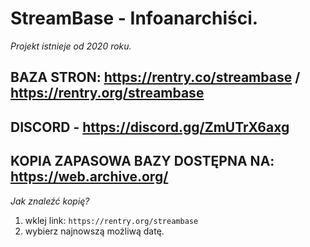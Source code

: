 # StreamBase - Infoanarchiści.
*Projekt istnieje od 2020 roku.*
## BAZA STRON: https://rentry.co/streambase / https://rentry.org/streambase
## DISCORD - https://discord.gg/ZmUTrX6axg 
## KOPIA ZAPASOWA BAZY DOSTĘPNA NA: https://web.archive.org/
*Jak znaleźć kopię?*
1. wklej link: `https://rentry.org/streambase`
2. wybierz najnowszą możliwą datę.
